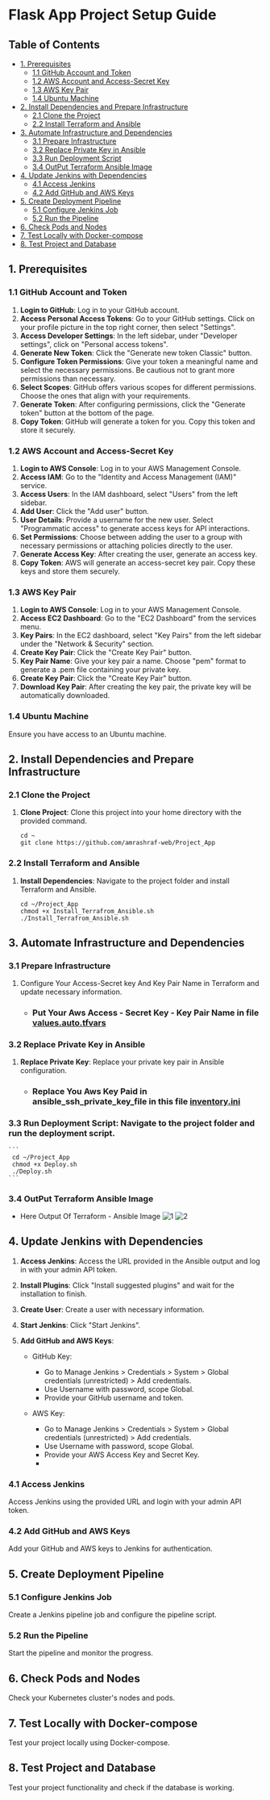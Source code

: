 # Flask App Project Setup Guide

## Table of Contents
- [1. Prerequisites](#1-prerequisites)
  - [1.1 GitHub Account and Token](#11-github-account-and-token)
  - [1.2 AWS Account and Access-Secret Key](#12-aws-account-and-access-secret-key)
  - [1.3 AWS Key Pair](#13-aws-key-pair)
  - [1.4 Ubuntu Machine](#14-ubuntu-machine)
- [2. Install Dependencies and Prepare Infrastructure](#2-install-dependencies-and-prepare-infrastructure)
  - [2.1 Clone the Project](#21-clone-the-project)
  - [2.2 Install Terraform and Ansible](#22-install-terraform-and-ansible)
- [3. Automate Infrastructure and Dependencies](#3-automate-infrastructure-and-dependencies)
  - [3.1 Prepare Infrastructure](#31-prepare-infrastructure)
  - [3.2 Replace Private Key in Ansible](#32-replace-private-key-in-ansible)
  - [3.3 Run Deployment Script](#33-run-deployment-script)
  - [3.4 OutPut Terraform Ansible Image](#34-OutPut-Terraform-Ansible-Image)
- [4. Update Jenkins with Dependencies](#4-update-jenkins-with-dependencies)
  - [4.1 Access Jenkins](#41-access-jenkins)
  - [4.2 Add GitHub and AWS Keys](#42-add-github-and-aws-keys)
- [5. Create Deployment Pipeline](#5-create-deployment-pipeline)
  - [5.1 Configure Jenkins Job](#51-configure-jenkins-job)
  - [5.2 Run the Pipeline](#52-run-the-pipeline)
- [6. Check Pods and Nodes](#6-check-pods-and-nodes)
- [7. Test Locally with Docker-compose](#7-test-locally-with-docker-compose)
- [8. Test Project and Database](#8-test-project-and-database)

## 1. Prerequisites

### 1.1 GitHub Account and Token

1. **Login to GitHub**: Log in to your GitHub account.
2. **Access Personal Access Tokens**: Go to your GitHub settings. Click on your profile picture in the top right corner, then select "Settings".
3. **Access Developer Settings**: In the left sidebar, under "Developer settings", click on "Personal access tokens".
4. **Generate New Token**: Click the "Generate new token Classic" button.
5. **Configure Token Permissions**: Give your token a meaningful name and select the necessary permissions. Be cautious not to grant more permissions than necessary.
6. **Select Scopes**: GitHub offers various scopes for different permissions. Choose the ones that align with your requirements.
7. **Generate Token**: After configuring permissions, click the "Generate token" button at the bottom of the page.
8. **Copy Token**: GitHub will generate a token for you. Copy this token and store it securely.

### 1.2 AWS Account and Access-Secret Key

1. **Login to AWS Console**: Log in to your AWS Management Console.
2. **Access IAM**: Go to the "Identity and Access Management (IAM)" service.
3. **Access Users**: In the IAM dashboard, select "Users" from the left sidebar.
4. **Add User**: Click the "Add user" button.
5. **User Details**: Provide a username for the new user. Select "Programmatic access" to generate access keys for API interactions.
6. **Set Permissions**: Choose between adding the user to a group with necessary permissions or attaching policies directly to the user.
7. **Generate Access Key**: After creating the user, generate an access key.
8. **Copy Token**: AWS will generate an access-secret key pair. Copy these keys and store them securely.

### 1.3 AWS Key Pair

1. **Login to AWS Console**: Log in to your AWS Management Console.
2. **Access EC2 Dashboard**: Go to the "EC2 Dashboard" from the services menu.
3. **Key Pairs**: In the EC2 dashboard, select "Key Pairs" from the left sidebar under the "Network & Security" section.
4. **Create Key Pair**: Click the "Create Key Pair" button.
5. **Key Pair Name**: Give your key pair a name. Choose "pem" format to generate a .pem file containing your private key.
6. **Create Key Pair**: Click the "Create Key Pair" button.
7. **Download Key Pair**: After creating the key pair, the private key will be automatically downloaded.

### 1.4 Ubuntu Machine
  Ensure you have access to an Ubuntu machine.

## 2. Install Dependencies and Prepare Infrastructure

### 2.1 Clone the Project
  1. **Clone Project**: Clone this project into your home directory with the provided command.
     ```
     cd ~
     git clone https://github.com/amrashraf-web/Project_App
     ```

### 2.2 Install Terraform and Ansible

  1. **Install Dependencies**: Navigate to the project folder and install Terraform and Ansible.
     ```
     cd ~/Project_App
     chmod +x Install_Terrafrom_Ansible.sh
     ./Install_Terrafrom_Ansible.sh
     ```



## 3. Automate Infrastructure and Dependencies

### 3.1 Prepare Infrastructure
  1. Configure Your Access-Secret key And Key Pair Name in Terraform and update necessary information.
     - ### Put Your Aws Access - Secret Key - Key Pair Name in file [values.auto.tfvars](https://github.com/amrashraf-web/Project_App/blob/master/Terraform_Files/values.auto.tfvars)
     
### 3.2 Replace Private Key in Ansible
1. **Replace Private Key**: Replace your private key pair in Ansible configuration.
     - ### Replace You Aws Key Paid in ansible_ssh_private_key_file in this file [inventory.ini](https://github.com/amrashraf-web/Project_App/blob/master/Ansible_Files/inventory.ini)
   
### 3.3 **Run Deployment Script**: Navigate to the project folder and run the deployment script.
    ```
     cd ~/Project_App
     chmod +x Deploy.sh
     ./Deploy.sh
    ```
### 3.4 **OutPut Terraform Ansible Image**
  - Here Output Of Terraform - Ansible Image
    ![1](https://github.com/amrashraf-web/Project_App/assets/82893114/456638cc-d6f6-4269-ae45-2d02a626afb7)
    ![2](https://github.com/amrashraf-web/Project_App/assets/82893114/2a830cfe-ba7f-4193-87cb-f75d8f76b5d0)


   

## 4. Update Jenkins with Dependencies

1. **Access Jenkins**: Access the URL provided in the Ansible output and log in with your admin API token.
2. **Install Plugins**: Click "Install suggested plugins" and wait for the installation to finish.
3. **Create User**: Create a user with necessary information.
4. **Start Jenkins**: Click "Start Jenkins".
5. **Add GitHub and AWS Keys**:

   - GitHub Key:
     - Go to Manage Jenkins > Credentials > System > Global credentials (unrestricted) > Add credentials.
     - Use Username with password, scope Global.
     - Provide your GitHub username and token.

   - AWS Key:
     - Go to Manage Jenkins > Credentials > System > Global credentials (unrestricted) > Add credentials.
     - Use Username with password, scope Global.
     - Provide your AWS Access Key and Secret Key.
     - 
### 4.1 Access Jenkins
Access Jenkins using the provided URL and login with your admin API token.

### 4.2 Add GitHub and AWS Keys
Add your GitHub and AWS keys to Jenkins for authentication.

## 5. Create Deployment Pipeline

### 5.1 Configure Jenkins Job
Create a Jenkins pipeline job and configure the pipeline script.

### 5.2 Run the Pipeline
Start the pipeline and monitor the progress.

## 6. Check Pods and Nodes

Check your Kubernetes cluster's nodes and pods.

## 7. Test Locally with Docker-compose

Test your project locally using Docker-compose.

## 8. Test Project and Database

Test your project functionality and check if the database is working.

